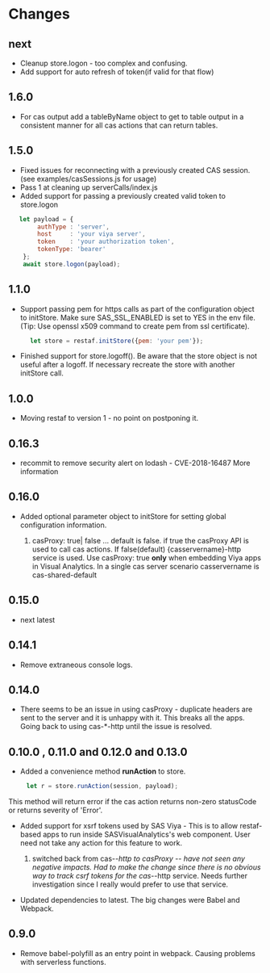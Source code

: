 # Changes

## next

- Cleanup store.logon - too complex and confusing.
- Add support for auto refresh of token(if valid for that flow)

## 1.6.0

- For cas output add a tableByName object to get to table output in a consistent manner for all cas actions that can return tables.

## 1.5.0

- Fixed issues for reconnecting with a previously created CAS session. (see examples/casSessions.js for usage)
- Pass 1 at cleaning up serverCalls/index.js
- Added support for passing a previously created valid token to store.logon

```Javascript
   let payload = {
        authType : 'server',
        host     : 'your viya server',
        token    : 'your authorization token',
        tokenType: 'bearer'
    };
    await store.logon(payload);

```

## 1.1.0

- Support passing pem for https calls as part of the configuration object to initStore. Make sure SAS_SSL_ENABLED is set to YES in the env file. (Tip: Use openssl x509 command to create pem from ssl certificate).

```javascript
      let store = restaf.initStore({pem: 'your pem'});
```

- Finished support for store.logoff(). Be aware that the store object is not useful after a logoff. If necessary recreate the store with another initStore call.

## 1.0.0

- Moving restaf to version 1 - no point on postponing it.

## 0.16.3

- recommit to remove security alert on lodash -  CVE-2018-16487 More information

## 0.16.0

- Added optional parameter object to initStore for setting global configuration information.

   1. casProxy: true| false   ... default is false. if true the casProxy API is used to call cas actions. If false(default) {casservername}-http service is used. Use casProxy: true **only** when embedding Viya apps in Visual Analytics. In a single cas server scenario casservername is cas-shared-default

## 0.15.0

- next latest

## 0.14.1

- Remove extraneous console logs.

## 0.14.0

- There seems to be an issue in using casProxy - duplicate headers are sent to the server and it is unhappy with it. This breaks all the apps. Going back to using cas-*-http until the issue is resolved.

## 0.10.0 , 0.11.0 and 0.12.0 and 0.13.0

- Added a convenience method **runAction** to store.

```javascript
     let r = store.runAction(session, payload);
```

This method will return error if the cas action returns non-zero statusCode or returns severity of 'Error'.

- Added support for xsrf tokens used by SAS Viya - This is to allow restaf-based apps to run inside SASVisualAnalytics's web component. User need not take any action for this feature to work.

   1. switched back from cas-*-http to casProxy -- have not seen any negative impacts. Had to make the change since there is no obvious way to track csrf tokens for the cas-*-http service. Needs further investigation since I really would prefer to use that service.

- Updated dependencies to latest. The big changes were Babel and Webpack.

## 0.9.0

- Remove babel-polyfill as an entry point in webpack. Causing problems with serverless functions.
